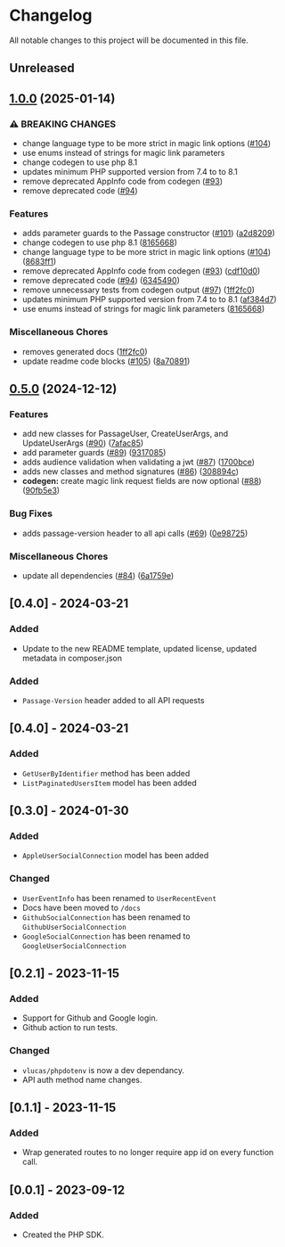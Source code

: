 # Changelog

All notable changes to this project will be documented in this file.

## Unreleased

## [1.0.0](https://github.com/passageidentity/passage-php/compare/v0.5.0...v1.0.0) (2025-01-14)


### ⚠ BREAKING CHANGES

* change language type to be more strict in magic link options ([#104](https://github.com/passageidentity/passage-php/issues/104))
* use enums instead of strings for magic link parameters
* change codegen to use php 8.1
* updates minimum PHP supported version from 7.4 to to 8.1
* remove deprecated AppInfo code from codegen ([#93](https://github.com/passageidentity/passage-php/issues/93))
* remove deprecated code ([#94](https://github.com/passageidentity/passage-php/issues/94))

### Features

* adds parameter guards to the Passage constructor ([#101](https://github.com/passageidentity/passage-php/issues/101)) ([a2d8209](https://github.com/passageidentity/passage-php/commit/a2d8209f148f5594bb880f88fcbb48e7f7cc5e15))
* change codegen to use php 8.1 ([8165668](https://github.com/passageidentity/passage-php/commit/81656680345a689f7f5f73f6245b0102b4b97a40))
* change language type to be more strict in magic link options ([#104](https://github.com/passageidentity/passage-php/issues/104)) ([8683ff1](https://github.com/passageidentity/passage-php/commit/8683ff196720c250bd4539e1526e1b2674c49915))
* remove deprecated AppInfo code from codegen ([#93](https://github.com/passageidentity/passage-php/issues/93)) ([cdf10d0](https://github.com/passageidentity/passage-php/commit/cdf10d05b00932faf7964fa94e1c21206976a5eb))
* remove deprecated code ([#94](https://github.com/passageidentity/passage-php/issues/94)) ([6345490](https://github.com/passageidentity/passage-php/commit/63454900cfb3cc053545677bcc19502ff346372a))
* remove unnecessary tests from codegen output ([#97](https://github.com/passageidentity/passage-php/issues/97)) ([1ff2fc0](https://github.com/passageidentity/passage-php/commit/1ff2fc0b2220df2638eb3ca210105724cf6519f4))
* updates minimum PHP supported version from 7.4 to to 8.1 ([af384d7](https://github.com/passageidentity/passage-php/commit/af384d7ffa768543e1d06db45ba6eb77f7093e7e))
* use enums instead of strings for magic link parameters ([8165668](https://github.com/passageidentity/passage-php/commit/81656680345a689f7f5f73f6245b0102b4b97a40))


### Miscellaneous Chores

* removes generated docs ([1ff2fc0](https://github.com/passageidentity/passage-php/commit/1ff2fc0b2220df2638eb3ca210105724cf6519f4))
* update readme code blocks ([#105](https://github.com/passageidentity/passage-php/issues/105)) ([8a70891](https://github.com/passageidentity/passage-php/commit/8a7089197cd72125d5e0566c2dce60ea46ff2c6b))

## [0.5.0](https://github.com/passageidentity/passage-php/compare/v0.4.0...v0.5.0) (2024-12-12)


### Features

* add new classes for PassageUser, CreateUserArgs, and UpdateUserArgs ([#90](https://github.com/passageidentity/passage-php/issues/90)) ([7afac85](https://github.com/passageidentity/passage-php/commit/7afac8582143b00228224045ebd49b437b29366b))
* add parameter guards ([#89](https://github.com/passageidentity/passage-php/issues/89)) ([9317085](https://github.com/passageidentity/passage-php/commit/9317085318c51c0c4369da52378ee1db39395fd3))
* adds audience validation when validating a jwt ([#87](https://github.com/passageidentity/passage-php/issues/87)) ([1700bce](https://github.com/passageidentity/passage-php/commit/1700bce2cf5de8c16f992b098e180715cd3f67c9))
* adds new classes and method signatures ([#86](https://github.com/passageidentity/passage-php/issues/86)) ([308894c](https://github.com/passageidentity/passage-php/commit/308894cd8966f4e40e533ad964e4cfaea3dbb5c3))
* **codegen:** create magic link request fields are now optional ([#88](https://github.com/passageidentity/passage-php/issues/88)) ([90fb5e3](https://github.com/passageidentity/passage-php/commit/90fb5e364bd176147b5fe814cb30fb386363e0a9))


### Bug Fixes

* adds passage-version header to all api calls ([#69](https://github.com/passageidentity/passage-php/issues/69)) ([0e98725](https://github.com/passageidentity/passage-php/commit/0e987251f989907750d6ead7608d302fd5e38ee7))


### Miscellaneous Chores

* update all dependencies ([#84](https://github.com/passageidentity/passage-php/issues/84)) ([6a1759e](https://github.com/passageidentity/passage-php/commit/6a1759e5fde9ad8c8d1c32e5b908d05e5fd24a1f))

## [0.4.0] - 2024-03-21

### Added

- Update to the new README template, updated license, updated metadata in composer.json

### Added

- `Passage-Version` header added to all API requests

## [0.4.0] - 2024-03-21

### Added

- `GetUserByIdentifier` method has been added
- `ListPaginatedUsersItem` model has been added

## [0.3.0] - 2024-01-30

### Added

- `AppleUserSocialConnection` model has been added

### Changed

- `UserEventInfo` has been renamed to `UserRecentEvent`
- Docs have been moved to `/docs`
- `GithubSocialConnection` has been renamed to `GithubUserSocialConnection`
- `GoogleSocialConnection` has been renamed to `GoogleUserSocialConnection`

## [0.2.1] - 2023-11-15

### Added

- Support for Github and Google login.
- Github action to run tests.

### Changed

- `vlucas/phpdotenv` is now a dev dependancy.
- API auth method name changes. 

## [0.1.1] - 2023-11-15

### Added

- Wrap generated routes to no longer require app id on every function call.


## [0.0.1] - 2023-09-12

### Added

- Created the PHP SDK.
